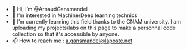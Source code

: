 - 👋 Hi, I’m @ArnaudGansmandel
- 👀 I’m interested in Machine/Deep learning technics
- 🌱 I’m currently learning this field thanks to the CNAM university. I am uploading my projects/labs on this page to make a personnal code collection so that it's accessible by anyone. 
- 📫 How to reach me : a.gansmandel@laposte.net

<!---
ArnaudGansmandel/ArnaudGansmandel is a ✨ special ✨ repository because its `README.md` (this file) appears on your GitHub profile.
You can click the Preview link to take a look at your changes.
--->
